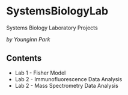 # SystemsBiologyLab
 Systems Biology Laboratory Projects

*by Younginn Park*
## Contents
- Lab 1 - Fisher Model
- Lab 2 - Immunofluorescence Data Analysis
- Lab 2 - Mass Spectrometry Data Analysis
